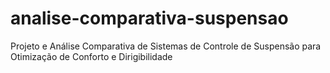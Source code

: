 # analise-comparativa-suspensao
Projeto e Análise Comparativa de Sistemas de Controle de Suspensão para Otimização de Conforto e Dirigibilidade
